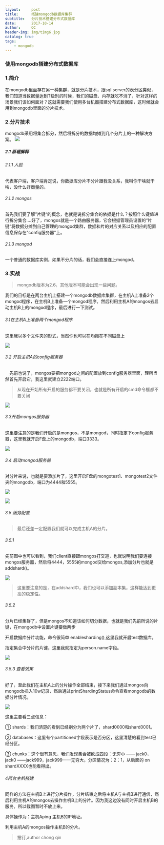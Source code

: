 ```yaml
---
layout:     post
title:      搭建mongodb数据库集群
subtitle:   分片技术搭建分布式数据库
date:       2017-10-14
author:     QC
header-img: img/timg6.jpg
catalog: true
tags:
    - mongodb
---
```

### 使用mongodb搭建分布式数据库

### 1.简介

在mongodb里面存在另一种集群，就是分片技术，跟sql server的表分区类似，我们知道当数据量达到T级别的时候，我们的磁盘、内存就吃不消了，针对这样的场景我们该如何面对？这就需要我们使用多台机器搭建分布式数据库，这时候就会用到mongodb里面的分片技术。

### 2.分片技术

mongodb采用将集合拆分，然后将拆分的数据均摊到几个分片上的一种解决方案。
![](https://raw.githubusercontent.com/Los-GTI/Los-GTI.github.io/master/img/分片技术.png)

##### 2.1 原理解释

###### 2.1.1 人脸

代表客户端，客户端肯定说，你数据库分片不分片跟我没关系，我叫你干啥就干啥，没什么好商量的。

###### 2.1.2 mongos

首先我们要了解”片键“的概念，也就是说拆分集合的依据是什么？按照什么键值进行拆分集合....好了，mongos就是一个路由服务器，它会根据管理员设置的“片键”将数据分摊到自己管理的mongod集群，数据和片的对应关系以及相应的配置信息保存在"config服务器"上。

###### 2.1.3 mongod

一个普通的数据库实例，如果不分片的话，我们会直接连上mongod。

### 3.实战

> mongodb版本为2.6，其他版本可能会出现一些问题。

我们的目标是在两台主机上搭建一个mongodb数据库集群，在主机A上准备2个mongod程序，在主机B上准备一个mongod程序，然后利用主机A的mongos去启动主机B上的mongod程序，最后进行一下测试。

###### 3.1在主机A上准备两个mongod程序

这里我以多个文件夹的形式，当然你也可以在均摊在不同磁盘上

![](https://raw.githubusercontent.com/Los-GTI/Los-GTI.github.io/master/img/分片.png)



###### 3.2 开启主机A的config服务器

　先前也说了，mongos要把mongod之间的配置放到config服务器里面，理所当然首先开启它，我这里就建立2222端口。

> 从现在开始所有开启的服务都不要关闭，也就是所有开启的cmd命令框都不要关闭

![](https://raw.githubusercontent.com/Los-GTI/Los-GTI.github.io/master/img/开启config服务.png)



###### 3.3开启mongos服务器

这里要注意的是我们开启的是mongos，不是mongod，同时指定下config服务器，这里我就开启F盘上的mongodb，端口3333。

![](https://raw.githubusercontent.com/Los-GTI/Los-GTI.github.io/master/img/开启mongos.png)

###### 3.4 启动mongod服务器

对分片来说，也就是要添加片了，这里开启F盘的mongotest1、mongotest2文件夹的mongodb，端口为4444和5555。

![](https://raw.githubusercontent.com/Los-GTI/Los-GTI.github.io/master/img/mongotest1开启.png)

![](https://raw.githubusercontent.com/Los-GTI/Los-GTI.github.io/master/img/开启mongotest2.png)

###### 3.5 服务配置

> 最后还差一定配置我们就可以完成主机A的分片。

###### 3.5.1 

 先前图中也可以看到，我们client直接跟mongos打交道，也就说明我们要连接mongos服务器，然后将4444，5555的mongod交给mongos,添加分片也就是addshard()。

![](https://raw.githubusercontent.com/Los-GTI/Los-GTI.github.io/master/img/addshard.png)

> 这里要注意的是，在addshard中，我们也可以添加副本集，这样能达到更高的稳定性。

###### 3.5.2

分片已经集群了，但是mongos不知道该如何切分数据，也就是我们先前所说的片键，在mongodb中设置片键要做两步

开启数据库分片功能，命令很简单 enablesharding(),这里我就开启test数据库。

指定集合中分片的片键，这里我就指定为person.name字段。

![](https://raw.githubusercontent.com/Los-GTI/Los-GTI.github.io/master/img/片键.png)

###### 3.5.3 查看效果

好了，至此我们在主机A上的分片操作全部结束，接下来我们通过mongos向mongodb插入10w记录，然后通过printShardingStatus命令查看mongodb的数据分片情况。

![](https://raw.githubusercontent.com/Los-GTI/Los-GTI.github.io/master/img/查看效果.png)

 这里主要看三点信息：

 ① shards：我们清楚的看到已经别分为两个片了，shard0000和shard0001。

 ② databases：这里有个partitioned字段表示是否分区，这里清楚的看到test已经分区。

③ chunks：这个很有意思，我们发现集合被砍成四段：无穷小 —— jack0，jack0 ——jack999，jack999——无穷大。分区情况为：2：1，从后面的 on shardXXXX也能看得出。

###### 4两台主机搭建

同样的方法在主机B上进行分片操作，分片结束之后将主机A与主机B进行通信，然后利用主机A的mongos去操作主机B上的分片。因为我这边没有同时开启主机B的服务，所以截图暂时不放上来。

具体操作为：主机Aping 主机B的IP地址。

利用主机A的mongos操作主机B的分片。

>摁钉,author chong qin 
